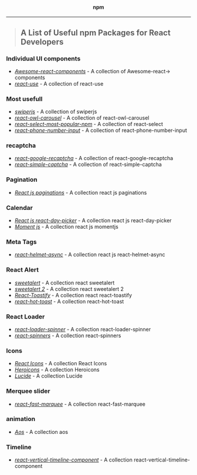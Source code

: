 <!-- PROJECT LOGO -->
 <p align="center">
    <h4 align="center">npm</h4>
    <hr/>
</p>

> ## A List of Useful npm Packages for React Developers
### Individual UI components 
- *[Awesome-react-components](https://github.com/brillout/awesome-react-components?fbclid=IwAR1bPllgfigdf1j40FebHwvBpOHEY4JLh8NwVFxAIBbK-VUZvigJbw763hw#form-components)* -  A collection of Awesome-react-> components
- *[react-use](https://github.com/streamich/react-use?fbclid=IwAR1mQqQyYWLfas5Q4QjgvE9tOSh1gaKF4CbDTSh93u5pn0AYYCCc5cajcvE)* - A collection of react-use
### Most usefull
- *[swiperjs](https://swiperjs.com/)* - A collection of swiperjs
- *[react-owl-carousel](https://www.npmjs.com/package/react-owl-carousel)* - A collection of react-owl-carousel
- *[react-select-most-popular-npm](https://github.com/JedWatson/react-select)* - A collection of react-select
- *[react-phone-number-input](https://www.npmjs.com/package/react-phone-number-input)* - A collection of react-phone-number-input
### recaptcha
- *[react-google-recaptcha](https://github.com/dozoisch/react-google-recaptcha)* - A collection of react-google-recaptcha
- *[react-simple-captcha](https://www.npmjs.com/package/react-simple-captcha)* - A collection of react-simple-captcha
### Pagination
- *[React js paginations](https://www.npmjs.com/package/react-responsive-pagination)* - A collection react js paginations
### Calendar
- *[React js react-day-picker](https://www.npmjs.com/package/react-day-picker)* - A collection react js react-day-picker
- *[Moment js](https://momentjs.com/)* - A collection react js momentjs
### Meta Tags
- *[react-helmet-async](https://www.npmjs.com/package/react-helmet-async)* - A collection react js react-helmet-async
### React Alert
- *[sweetalert](https://sweetalert.js.org/guides/)* - A collection react sweetalert
- *[sweetalert 2](https://sweetalert2.github.io/)* - A collection react sweetalert 2
- *[React-Toastify](https://www.npmjs.com/package/react-toastify)* - A collection react react-toastify
- *[react-hot-toast](https://react-hot-toast.com/)* - A collection react-hot-toast
### React Loader
- *[react-loader-spinner](https://mhnpd.github.io/react-loader-spinner/)* - A collection react-loader-spinner
- *[react-spinners](https://www.npmjs.com/package/react-spinners)* - A collection react-spinners
### Icons
- *[React Icons](https://react-icons.github.io/react-icons/)* - A collection React Icons
- *[Heroicons](https://heroicons.com/)* - A collection Heroicons
- *[Lucide](https://lucide.dev/)* - A collection Lucide
###  Merquee slider
- *[react-fast-marquee](https://www.react-fast-marquee.com/)* - A collection react-fast-marquee
###  animation
- *[Aos](https://michalsnik.github.io/aos/)* - A collection aos
###  Timeline
- *[react-vertical-timeline-component](https://www.npmjs.com/package/react-vertical-timeline-component)* - A collection react-vertical-timeline-component






 





  

